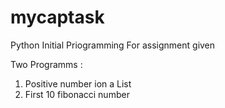 # mycaptask
Python Initial Priogramming For assignment given

Two Programms :
1) Positive number ion a List
2) First 10 fibonacci number
